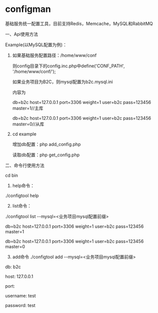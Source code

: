 # configman
基础服务统一配置工具，目前支持Redis，Memcache，MySQL和RabbitMQ

一、Api使用方法

Example(以MySQL配置为例)：

1. 如果基础服务配置路径：/home/www/conf

   则config目录下的config.inc.php中define('CONF_PATH', '/home/www/conf/');
   
   如果业务项目为B2C，则mysql配置为b2c.mysql.ini
   
   内容为
   
   db=b2c host=127.0.0.1 port=3306 weight=1 user=b2c pass=123456 master=1//主库
   
   db=b2c host=127.0.0.1 port=3306 weight=1 user=b2c pass=123456 master=0//从库

2. cd example

   增加db配置：php add_config.php
   
   读取db配置：php get_config.php
   
二、命令行使用方法

   cd bin
   
   1. help命令：
   
   ./configtool help
   
   2. list命令：
   
   ./configtool list --mysql=<业务项目mysql配置前缀>

   db=b2c host=127.0.0.1 port=3306 weight=1 user=b2c pass=123456 master=1
   
   db=b2c host=127.0.0.1 port=3306 weight=1 user=b2c pass=123456 master=0
   
   3. add命令
   ./configtool add --mysql=<业务项目mysql配置前缀>
   
   db: b2c
   
   host: 127.0.0.1

   port: 
   
   username: test 
   
   password: test
   